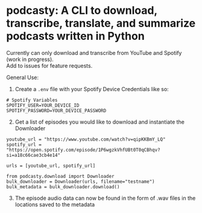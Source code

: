 # podcasty: A CLI to download, transcribe, translate, and summarize podcasts written in Python

Currently can only download and transcribe from YouTube and Spotify (work in progress).  
Add to issues for feature requests. 

General Use:  
1. Create a `.env` file with your Spotify Device Credentials like so:
```
# Spotify Variables
SPOTIFY_USER=YOUR_DEVICE_ID
SPOTIFY_PASSWORD=YOUR_DEVICE_PASSWORD
```

2. Get a list of episodes you would like to download and instantiate the Downloader
```
youtube_url = "https://www.youtube.com/watch?v=qipKKBmY_LQ"
spotify_url = "https://open.spotify.com/episode/1P6wgzkVhfUBt0T0qCBhqv?si=a18c66cae3cb4e14"

urls = [youtube_url, spotify_url]

from podcasty.download import Downloader
bulk_downloader = Downloader(urls, filename="testname")
bulk_metadata = bulk_downloader.download()
```
3. The episode audio data can now be found in the form of .wav files in the locations saved to the metadata